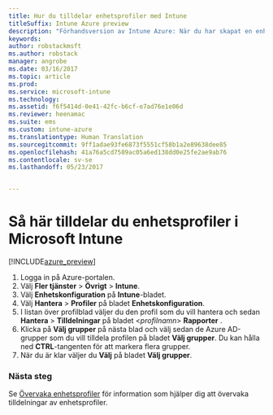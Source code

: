 ```yaml
---
title: Hur du tilldelar enhetsprofiler med Intune
titleSuffix: Intune Azure preview
description: "Förhandsversion av Intune Azure: När du har skapat en enhetsprofil i Intune kan du använda det här avsnittet för att lära dig hur du tilldelar den till enheter."
keywords: 
author: robstackmsft
ms.author: robstack
manager: angrobe
ms.date: 03/16/2017
ms.topic: article
ms.prod: 
ms.service: microsoft-intune
ms.technology: 
ms.assetid: f6f5414d-0e41-42fc-b6cf-e7ad76e1e06d
ms.reviewer: heenamac
ms.suite: ems
ms.custom: intune-azure
ms.translationtype: Human Translation
ms.sourcegitcommit: 9ff1adae93fe6873f5551cf58b1a2e89638dee85
ms.openlocfilehash: 41a76a5cd7589ac05a6ed138dd0e25fe2ae9ab76
ms.contentlocale: sv-se
ms.lasthandoff: 05/23/2017


---
```


# <a name="how-to-assign-microsoft-intune-device-profiles"></a>Så här tilldelar du enhetsprofiler i Microsoft Intune

[!INCLUDE[azure_preview](./includes/azure_preview.md)]


1. Logga in på Azure-portalen.
2. Välj **Fler tjänster** > **Övrigt** > **Intune**.
3. Välj **Enhetskonfiguration** på **Intune**-bladet.
1. Välj **Hantera** > **Profiler** på bladet **Enhetskonfiguration**.
2. I listan över profilblad väljer du den profil som du vill hantera och sedan **Hantera** > **Tilldelningar** på bladet <*profilnamn*> **Rapporter** .
3. Klicka på **Välj grupper** på nästa blad och välj sedan de Azure AD-grupper som du vill tilldela profilen på bladet **Välj grupper**. Du kan hålla ned **CTRL**-tangenten för att markera flera grupper.
4. När du är klar väljer du **Välj** på bladet **Välj grupper**.

### <a name="next-steps"></a>Nästa steg
Se [Övervaka enhetsprofiler](device-profile-monitor.md) för information som hjälper dig att övervaka tilldelningar av enhetsprofiler.

